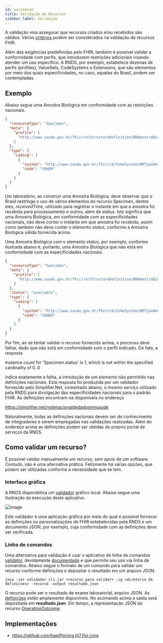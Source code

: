 ```yaml
---
id: validacao
title: Validação de Recursos
sidebar_label: Validação
---
```


A validação visa assegurar que recursos criados e/ou recebidos são válidos. Vários [critérios](https://www.hl7.org/fhir/validation.html) podem ser considerados na validação de recursos FHIR.

Além das exigências predefinidas pelo FHIR, também é possível validar a conformidade com perfis, que introduzem restrições adicionais visando atender um uso específico. A RNDS, por exemplo, estabelece dezenas de perfis (profiles), ValueSets, CodeSystems e Extensions, que são elementos por meio dos quais especificidades, no caso, aquelas do Brasil, podem ser contempladas.

## Exemplo

Abaixo segue uma Amostra Biológica em conformidade com as restrições nacionais.

```json
{
  "resourceType": "Specimen",
  "meta": {
    "profile": [
      "http://www.saude.gov.br/fhir/r4/StructureDefinition/BRAmostraBiologica-1.0"
    ]
  },
  "type": {
    "coding": [
      {
        "system": "http://www.saude.gov.br/fhir/r4/CodeSystem/BRTipoAmostraGAL",
        "code": "SGHEM"
      }
    ]
  }
}
```

Um laboratório, ao construir uma Amostra Biológica, deve observar que o Brasil restringe o uso de vários elementos do recurso Specimen, dentre eles, _receivedTime_, utilizado para registrar o instante em que a amostra foi recebida para processamento e outros, além de _status_. Isto significa que uma Amostra Biológica, em conformidade com as especificidades nacionais, não deve conter o instante em que amostra foi recebida, assim como também não deve conter o elemento _status_, conforme a Amostra Biológica válida fornecida acima.

Uma Amostra Biológica com o elemento _status_, por exemplo, conforme ilustrada abaixo é, portanto, uma Amostra Biológica que não está em conformidade com as especificidades nacionais.

```json
{
  "resourceType": "Specimen",
  "meta": {
    "profile": [
      "http://www.saude.gov.br/fhir/r4/StructureDefinition/BRAmostraBiologica-1.0"
    ]
  },
  "status": "available",
  "type": {
    "coding": [
      {
        "system": "http://www.saude.gov.br/fhir/r4/CodeSystem/BRTipoAmostraGAL",
        "code": "SGHEM"
      }
    ]
  }
}
```

Por fim, ao se tentar validar o recurso fornecido acima, o processo deve falhar, dado que não está em conformidade com o perfil indicado. De fato,
a resposta

Instance count for 'Specimen.status' is 1, which is not within the specified cardinality of 0..0

indica exatamente a falha, a introdução de um elemento não permitido
nas definições nacionais. Esta resposta foi produzida por um validador
fornecido pelo Simplifier.Net, comentado abaixo, o mesmo serviço utilizado pela RNDS para divulgação das especificidades nacionais para o padrão FHIR. As definições encontram-se disponíveis no endereço

https://simplifier.net/redenacionaldedadosemsaude

Naturalmente, todas as definições nacionais devem ser do conhecimento de integradores e serem empregadas nas validações realizadas. Além do endereço acima as definições podem ser obtidas do próprio portal de serviços da RNDS.

## Como validar um recurso?

É possível validar manualmente um recurso, sem apoio de um software. Contudo, não é uma alternativa prática. Felizmente há várias opções, que podem ser utilizadas conforme a necessidade que se tem.

### Interface gráfica

A RNDS disponibiliza um [validador](https://doc-0k-b0-docs.googleusercontent.com/docs/securesc/pv16ckcadsrom8ll89o65she880al4qi/je4967phlp7b1fhq5kovqf8gnaakio7m/1599249225000/10214180060604046643/00115241587149400156/19c5hNwXv8qZk8Ylq-PJAnTFPr8_d5z8n?e=download&authuser=0&nonce=m7h2r4gkh32jk&user=00115241587149400156&hash=31u37radoua6t6fot61ga1qad9qsauev) gráfico local. Abaixo segue uma ilustração da execução deste aplicativo.

![image](https://user-images.githubusercontent.com/1735792/92491044-21244600-f1c8-11ea-921b-541e9b77d967.png)

Este validador é uma aplicação gráfica por meio do qual é possível fornecer as definições ou personalizações
de FHIR estabelecidas pela RNDS e um documento JSON, por exemplo, cuja conformidade com as definições
deve ser verificada.

### Linha de comandos

Uma alternativa para validação é usar o aplicativo de linha de comandos [validator](https://github.com/hapifhir/org.hl7.fhir.core/), devidamente [documentado](https://confluence.hl7.org/display/FHIR/Using+the+FHIR+Validator) e que permite seu uso via linha de comandos. Abaixo segue o formato de um comando para validar um recurso conforme definições e depositar o resultado em um arquivo JSON.

```shell
java -jar validador_cli.jar <recurso para validar> -ig <diretorio de definicoes> -recurse -output resultado.json
```

O recurso pode ser o resultado de exame laboratorial, arquivo JSON. As [definições](../definicoes) estão amplamente disponíveis.
No acomando acima a saída será depositada em **resultado.json**. Em tempo, a representação JSON do recurso [OperationOutcome](http://hl7.org/fhir/operationoutcome.html).

## Implementações

- https://github.com/hapifhir/org.hl7.fhir.core
